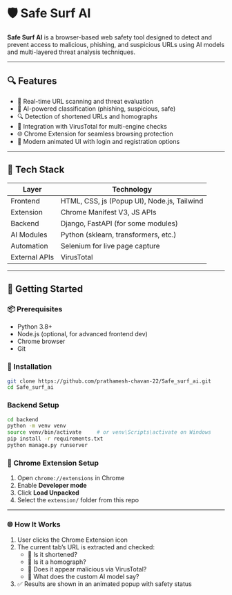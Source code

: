 # 🛡️ Safe Surf AI

**Safe Surf AI** is a browser-based web safety tool designed to detect and prevent access to malicious, phishing, and suspicious URLs using AI models and multi-layered threat analysis techniques.

---

## 🔍 Features

- 🔗 Real-time URL scanning and threat evaluation
- 🤖 AI-powered classification (phishing, suspicious, safe)
- 🔍 Detection of shortened URLs and homographs
- 🧠 Integration with VirusTotal for multi-engine checks
- 🌐 Chrome Extension for seamless browsing protection
- 🎨 Modern animated UI with login and registration options

---

## 🧱 Tech Stack

| Layer        | Technology                        |
|--------------|-------------------------------------------- |
| Frontend     | HTML, CSS, js (Popup UI), Node.js, Tailwind |
| Extension    | Chrome Manifest V3, JS APIs                 |
| Backend      | Django, FastAPI (for some modules)          |
| AI Modules   | Python (sklearn, transformers, etc.)        |
| Automation   | Selenium for live page capture              |
| External APIs| VirusTotal                                  |

---

## 🚀 Getting Started

### 📦 Prerequisites

- Python 3.8+
- Node.js (optional, for advanced frontend dev)
- Chrome browser
- Git

### 🔧 Installation

```bash
git clone https://github.com/prathamesh-chavan-22/Safe_surf_ai.git
cd Safe_surf_ai
```
### Backend Setup

```bash
cd backend
python -m venv venv
source venv/bin/activate     # or venv\Scripts\activate on Windows
pip install -r requirements.txt
python manage.py runserver
```

### 🧩 Chrome Extension Setup
1. Open `chrome://extensions` in Chrome  
2. Enable **Developer mode**  
3. Click **Load Unpacked**  
4. Select the `extension/` folder from this repo  
---
### 🌐 How It Works
1. User clicks the Chrome Extension icon  
2. The current tab’s URL is extracted and checked:
   - 🔗 Is it shortened?  
   - 🧿 Is it a homograph?  
   - 🧪 Does it appear malicious via VirusTotal?  
   - 🤖 What does the custom AI model say?  
3. ✅ Results are shown in an animated popup with safety status
